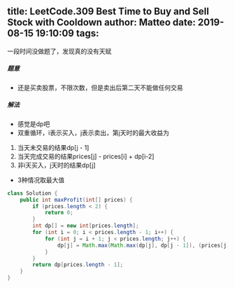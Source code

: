title: LeetCode.309 Best Time to Buy and Sell Stock with Cooldown
author: Matteo
date: 2019-08-15 19:10:09
tags:
---
一段时间没做题了，发现真的没有天赋
##### 题意
* 还是买卖股票，不限次数，但是卖出后第二天不能做任何交易
##### 解法
* 感觉是dp吧
* 双重循环，i表示买入，j表示卖出，第j天时的最大收益为
1. 当天未交易的结果dp[j - 1]
2. 当天完成交易的结果prices[j] - prices[i] + dp[i-2]
3. 非i天买入，j天时的结果dp[j]
* 3种情况取最大值
```java
class Solution {
    public int maxProfit(int[] prices) {
        if (prices.length < 2) {
            return 0;
        }
        int dp[] = new int[prices.length];
        for (int i = 0; i < prices.length - 1; i++) {
            for (int j = i + 1; j < prices.length; j++) {
                dp[j] = Math.max(Math.max(dp[j], dp[j - 1]), (prices[j] - prices[i]) + (i > 1?dp[i-2]:0));
            }
        }
        return dp[prices.length - 1];
    }
}
```